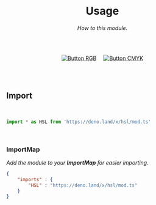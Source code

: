 
<br>

<div align = center>

# Usage

*How to this module.*

<br>
<br>

[![Button RGB]][RGB]   
[![Button CMYK]][CMYK]

</div>

<br>
<br>

## Import

<br>

```JavaScript
import * as HSL from 'https://deno.land/x/hsl/mod.ts'
```

<br>

### ImportMap

*Add the module to your **ImportMap** for easier importing.*

```JSON
{
    "imports" : {
        "HSL" : "https://deno.land/x/hsl/mod.ts"
    }
}
```

<br>


<!----------------------------------------------------------------------------->

[CMYK]: Sources/CMYK.md
[RGB]: Sources/RGB.md


<!---------------------------------[ Buttons ]--------------------------------->

[Button CMYK]: https://img.shields.io/badge/CMYK-04ACE6?style=for-the-badge
[Button RGB]: https://img.shields.io/badge/RGB-37814A?style=for-the-badge
